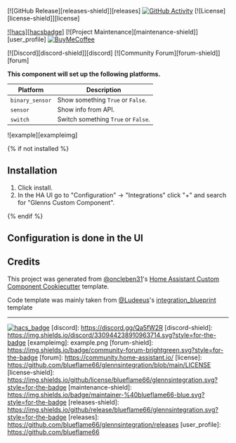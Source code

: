[![GitHub Release][releases-shield]][releases]
[![GitHub Activity][commits-shield]][commits]
[![License][license-shield]][license]

[![hacs][hacsbadge]][hacs]
[![Project Maintenance][maintenance-shield]][user_profile]
[![BuyMeCoffee][buymecoffeebadge]][buymecoffee]

[![Discord][discord-shield]][discord]
[![Community Forum][forum-shield]][forum]

**This component will set up the following platforms.**

| Platform        | Description                         |
| --------------- | ----------------------------------- |
| `binary_sensor` | Show something `True` or `False`.   |
| `sensor`        | Show info from API.                 |
| `switch`        | Switch something `True` or `False`. |

![example][exampleimg]

{% if not installed %}

## Installation

1. Click install.
1. In the HA UI go to "Configuration" -> "Integrations" click "+" and search for "Glenns Custom Component".

{% endif %}

## Configuration is done in the UI

<!---->

## Credits

This project was generated from [@oncleben31](https://github.com/oncleben31)'s [Home Assistant Custom Component Cookiecutter](https://github.com/oncleben31/cookiecutter-homeassistant-custom-component) template.

Code template was mainly taken from [@Ludeeus](https://github.com/ludeeus)'s [integration_blueprint][integration_blueprint] template

---

[integration_blueprint]: https://github.com/custom-components/integration_blueprint
[buymecoffee]: https://www.buymeacoffee.com/ludeeus
[buymecoffeebadge]: https://img.shields.io/badge/buy%20me%20a%20coffee-donate-yellow.svg?style=for-the-badge
[commits-shield]: https://img.shields.io/github/commit-activity/y/blueflame66/glennsintegration.svg?style=for-the-badge
[commits]: https://github.com/blueflame66/glennsintegration/commits/main
[hacs]: https://hacs.xyz
[![hacs_badge](https://img.shields.io/badge/HACS-Custom-41BDF5.svg)](https://github.com/hacs/integration)
[discord]: https://discord.gg/Qa5fW2R
[discord-shield]: https://img.shields.io/discord/330944238910963714.svg?style=for-the-badge
[exampleimg]: example.png
[forum-shield]: https://img.shields.io/badge/community-forum-brightgreen.svg?style=for-the-badge
[forum]: https://community.home-assistant.io/
[license]: https://github.com/blueflame66/glennsintegration/blob/main/LICENSE
[license-shield]: https://img.shields.io/github/license/blueflame66/glennsintegration.svg?style=for-the-badge
[maintenance-shield]: https://img.shields.io/badge/maintainer-%40blueflame66-blue.svg?style=for-the-badge
[releases-shield]: https://img.shields.io/github/release/blueflame66/glennsintegration.svg?style=for-the-badge
[releases]: https://github.com/blueflame66/glennsintegration/releases
[user_profile]: https://github.com/blueflame66
